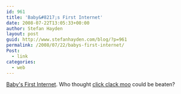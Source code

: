 ```yaml
---
id: 961
title: 'Baby&#8217;s First Internet'
date: 2008-07-22T13:05:33+00:00
author: Stefan Hayden
layout: post
guid: http://www.stefanhayden.com/blog/?p=961
permalink: /2008/07/22/babys-first-internet/
Post:
  - link
categories:
  - web
---
```

<a href="http://www.themorningnews.org/archives/galleries/babys_first_internet/">Baby's First Internet</a>. Who thought <a href="http://www.amazon.com/Click-Clack-Moo-Cows-That/dp/0689832133/stefanhayden-20">click clack moo</a> could be beaten?